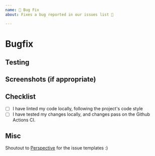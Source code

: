 ```yaml
---
name: 🐛 Bug Fix
about: Fixes a bug reported in our issues list 📕

---
```


# Bugfix

<!--- Describe your changes in detail. How does it fix the issue? Do you
have any questions about your approach/places for future improvement? -->

## Testing

<!--- Describe in detail how your changes have been tested - were tests added
or changed? -->

## Screenshots (if appropriate)

<!--- If the bug report had a screenshot/could be reproduced visually,
please include a screenshot showing the fix. -->

## Checklist

<!--- If you have any questions, please reach out! We are here to help. -->

- [ ] I have linted my code locally, following the project's code style
- [ ] I have tested my changes locally, and changes pass on the Github Actions CI.

## Misc
Shoutout to [Perspective](https://github.com/finos/perspective) for the issue templates :)